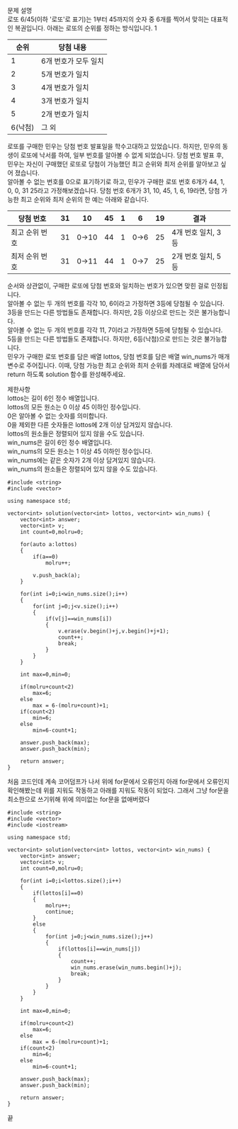 문제 설명   
로또 6/45(이하 '로또'로 표기)는 1부터 45까지의 숫자 중 6개를 찍어서 맞히는 대표적인 복권입니다. 아래는 로또의 순위를 정하는 방식입니다. 1

|순위|당첨 내용|
|---|---|
|1	|6개 번호가 모두 일치|
|2	|5개 번호가 일치|
|3	|4개 번호가 일치|
|4	|3개 번호가 일치|
|5	|2개 번호가 일치|
|6(낙첨)|	그 외|


로또를 구매한 민우는 당첨 번호 발표일을 학수고대하고 있었습니다. 하지만, 민우의 동생이 로또에 낙서를 하여, 일부 번호를 알아볼 수 없게 되었습니다. 당첨 번호 발표 후, 민우는 자신이 구매했던 로또로 당첨이 가능했던 최고 순위와 최저 순위를 알아보고 싶어 졌습니다.   
알아볼 수 없는 번호를 0으로 표기하기로 하고, 민우가 구매한 로또 번호 6개가 44, 1, 0, 0, 31 25라고 가정해보겠습니다. 당첨 번호 6개가 31, 10, 45, 1, 6, 19라면, 당첨 가능한 최고 순위와 최저 순위의 한 예는 아래와 같습니다.   

|당첨 번호|	31|	10|	45|	1|	6|	19|	결과|
|---|---|---|---|---|---|---|---|   
|최고 순위 번호|	31|	0→10|	44|	1|	0→6|	25|	4개 번호 일치, 3등|
|최저 순위 번호|	31|	0→11|	44|	1|	0→7|	25|	2개 번호 일치, 5등|

순서와 상관없이, 구매한 로또에 당첨 번호와 일치하는 번호가 있으면 맞힌 걸로 인정됩니다.   
알아볼 수 없는 두 개의 번호를 각각 10, 6이라고 가정하면 3등에 당첨될 수 있습니다.   
3등을 만드는 다른 방법들도 존재합니다. 하지만, 2등 이상으로 만드는 것은 불가능합니다.   
알아볼 수 없는 두 개의 번호를 각각 11, 7이라고 가정하면 5등에 당첨될 수 있습니다.   
5등을 만드는 다른 방법들도 존재합니다. 하지만, 6등(낙첨)으로 만드는 것은 불가능합니다.   
민우가 구매한 로또 번호를 담은 배열 lottos, 당첨 번호를 담은 배열 win_nums가 매개변수로 주어집니다. 이때, 당첨 가능한 최고 순위와 최저 순위를 차례대로 배열에 담아서 return 하도록 solution 함수를 완성해주세요.   

제한사항   
lottos는 길이 6인 정수 배열입니다.   
lottos의 모든 원소는 0 이상 45 이하인 정수입니다.   
0은 알아볼 수 없는 숫자를 의미합니다.   
0을 제외한 다른 숫자들은 lottos에 2개 이상 담겨있지 않습니다.   
lottos의 원소들은 정렬되어 있지 않을 수도 있습니다.    
win_nums은 길이 6인 정수 배열입니다.    
win_nums의 모든 원소는 1 이상 45 이하인 정수입니다.   
win_nums에는 같은 숫자가 2개 이상 담겨있지 않습니다.    
win_nums의 원소들은 정렬되어 있지 않을 수도 있습니다.     

```
#include <string>
#include <vector>

using namespace std;

vector<int> solution(vector<int> lottos, vector<int> win_nums) {
    vector<int> answer;
    vector<int> v;
    int count=0,molru=0;
    
    for(auto a:lottos)
    {
        if(a==0)
            molru++;
        
        v.push_back(a);
    }
    
    for(int i=0;i<win_nums.size();i++)
    {
        for(int j=0;j<v.size();i++)
        {
            if(v[j]==win_nums[i])
            {
                v.erase(v.begin()+j,v.begin()+j+1);
                count++;
                break;
            }
        }
    }
    
    int max=0,min=0;
    
    if(molru+count<2)
        max=6;
    else
        max = 6-(molru+count)+1;
    if(count<2)
        min=6;
    else
        min=6-count+1;
    
    answer.push_back(max);
    answer.push_back(min);
    
    return answer;
}
```

처음 코드인데 계속 코어덤프가 나서 위에 for문에서 오류인지 아래 for문에서 오류인지 확인해봤는데 위를 지워도 작동하고 아래를 지워도 작동이 되었다. 그래서 그냥 for문을 최소한으로 쓰기위해 위에 의미없는 for문을 없애버렸다


```
#include <string>
#include <vector>
#include <iostream>

using namespace std;

vector<int> solution(vector<int> lottos, vector<int> win_nums) {
    vector<int> answer;
    vector<int> v;
    int count=0,molru=0;
    
    for(int i=0;i<lottos.size();i++)
    {
        if(lottos[i]==0)
        {
            molru++;
            continue;
        }
        else
        {
            for(int j=0;j<win_nums.size();j++)
            {
                if(lottos[i]==win_nums[j])
                {
                    count++;
                    win_nums.erase(win_nums.begin()+j);
                    break;
                }
            }
        }
    }
    
    int max=0,min=0;
    
    if(molru+count<2)
        max=6;
    else
        max = 6-(molru+count)+1;
    if(count<2)
        min=6;
    else
        min=6-count+1;
    
    answer.push_back(max);
    answer.push_back(min);
    
    return answer;
}
```

끝